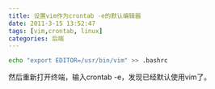 ```yaml
---
title: 设置vim作为crontab -e的默认编辑器
date: 2011-3-15 13:52:47
tags: [vim,crontab, linux]
categories: 后端
---
```

~~~bash
echo "export EDITOR=/usr/bin/vim" >> .bashrc
~~~

然后重新打开终端，输入crontab -e，发现已经默认使用vim了。